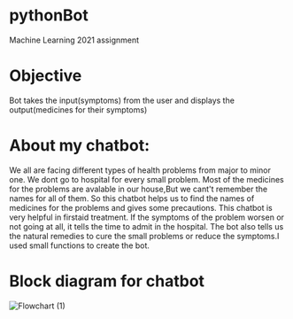 # pythonBot
Machine Learning 2021 assignment
# Objective
Bot takes the input(symptoms) from the user and  displays the output(medicines for their symptoms)
# About my chatbot:
We all are facing different types of health problems from major to minor one. We dont go to hospital for every small problem. Most of the medicines for the problems are avalable in our house,But we cant't remember the names for all of them. So this chatbot helps us to find the names of medicines for the problems and gives some precautions. This chatbot is very helpful in firstaid treatment. If the symptoms of the problem worsen or not going at all, it tells the time to admit in the hospital. The bot also tells us the natural remedies to cure the small problems or reduce the symptoms.I used small functions to create the bot.
# Block diagram for chatbot
![Flowchart (1)](https://user-images.githubusercontent.com/72965089/96461491-11c1ff00-1242-11eb-9d66-78974252a3cb.png)





